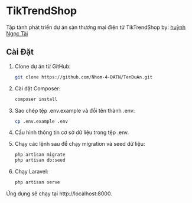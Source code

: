 # TikTrendShop

Tập tành phát triển dự án sàn thương mại điện tử TikTrendShop by:  [huỳnh Ngọc Tài](https://www.facebook.com/HuynhNgocTaidz)

## Cài Đặt

1. Clone dự án từ GitHub:

   ```bash
   git clone https://github.com/Nhom-4-DATN/TenDuAn.git
2. Cài đặt Composer:
   ```bash
   composer install
3. Sao chép tệp .env.example và đổi tên thành .env:
   ```bash
   cp .env.example .env
4. Cấu hình thông tin cơ sở dữ liệu trong tệp .env.
5. Chạy các lệnh sau để chạy migration và seed dữ liệu:
   ```bash
   php artisan migrate
   php artisan db:seed
7. Chạy Laravel:
   ```bash
   php artisan serve
Ứng dụng sẽ chạy tại http://localhost:8000.
